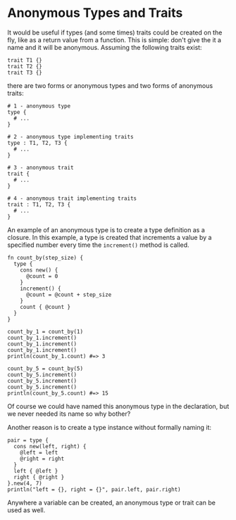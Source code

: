# Anonymous Types and Traits

It would be useful if types (and some times) traits could be created on the
fly, like as a return value from a function. This is simple: don't give the it
a name and it will be anonymous. Assuming the following traits exist:

```kaki
trait T1 {}
trait T2 {}
trait T3 {}
```

there are two forms or anonymous types and two forms of anonymous traits:

```kaki
# 1 - anonymous type
type {
  # ...
}

# 2 - anonymous type implementing traits
type : T1, T2, T3 {
  # ...
}

# 3 - anonymous trait
trait {
  # ...
}

# 4 - anonymous trait implementing traits
trait : T1, T2, T3 {
  # ...
}
```

An example of an anonymous type is to create a type definition as a closure. In
this example, a type is created that increments a value by a specified number
every time the `increment()` method is called.

```kaki
fn count_by(step_size) {
  type {
    cons new() {
      @count = 0
    }
    increment() {
      @count = @count + step_size
    }
    count { @count }
  }
}

count_by_1 = count_by(1)
count_by_1.increment()
count_by_1.increment()
count_by_1.increment()
println(count_by_1.count) #=> 3

count_by_5 = count_by(5)
count_by_5.increment()
count_by_5.increment()
count_by_5.increment()
println(count_by_5.count) #=> 15
```

Of course we could have named this anonymous type in the declaration, but we
never needed its name so why bother?

Another reason is to create a type instance without formally naming it:

```kaki
pair = type {
  cons new(left, right) {
    @left = left
    @right = right
  }
  left { @left }
  right { @right }
}.new(4, 7)
println("left = {}, right = {}", pair.left, pair.right)
```

Anywhere a variable can be created, an anonymous type or trait can be used as well.
